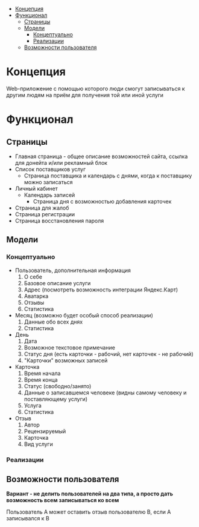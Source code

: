 - [Концепция](#концепция)
- [Функционал](#функционал)
  - [Страницы](#страницы)
  - [Модели](#модели)
    - [Концептуально](#концептуально)
    - [Реализации](#реализации)
  - [Возможности пользователя](#возможности-пользователя)

# Концепция
Web-приложение с помощью которого люди смогут записываться к другим людям на приём для получения той или иной услуги

# Функционал
## Страницы
- Главная страница - общее описание возможностей сайта, ссылка для донейта и/или рекламный блок
- Список поставщиков услуг
  - Страница поставщика и календарь с днями, когда к поставщику можно записаться
- Личный кабинет
  - Календарь записей
    - Страница дня с возможностью добавления карточек
- Страница для жалоб
- Страница регистрации
- Страница восстановления пароля

## Модели
### Концептуально
- Пользователь, дополнительная информация
  1. О себе
  2. Базовое описание услуги
  3. Адрес (посмотреть возможность интеграции Яндекс.Карт)
  4. Аватарка
  5. Отзывы
  6. Статистика
- Месяц (возможно будет особый способ реализации)
  1. Данные обо всех днях
  2. Статистика
- День
  1. Дата
  2. Возможное текстовое примечание
  3. Статус дня (есть карточки - рабочий, нет карточек - не рабочий)
  4. "Карточки" возможных записей
- Карточка
  1. Время начала
  2. Время конца
  3. Статус (свободно/занято)
  4. Данные о записавшемся человеке (видны самому человеку и поставляющему услуги)
  5. Услуга
  6. Статистика
- Отзыв
  1. Автор
  2. Рецензируемый
  3. Карточка
  4. Вид услуги

### Реализации

## Возможности пользователя
**Вариант - не делить пользователей на два типа, а просто дать возможность всем записываться ко всем**

Пользователь A может оставить отзыв пользователю B, если A записывался к B